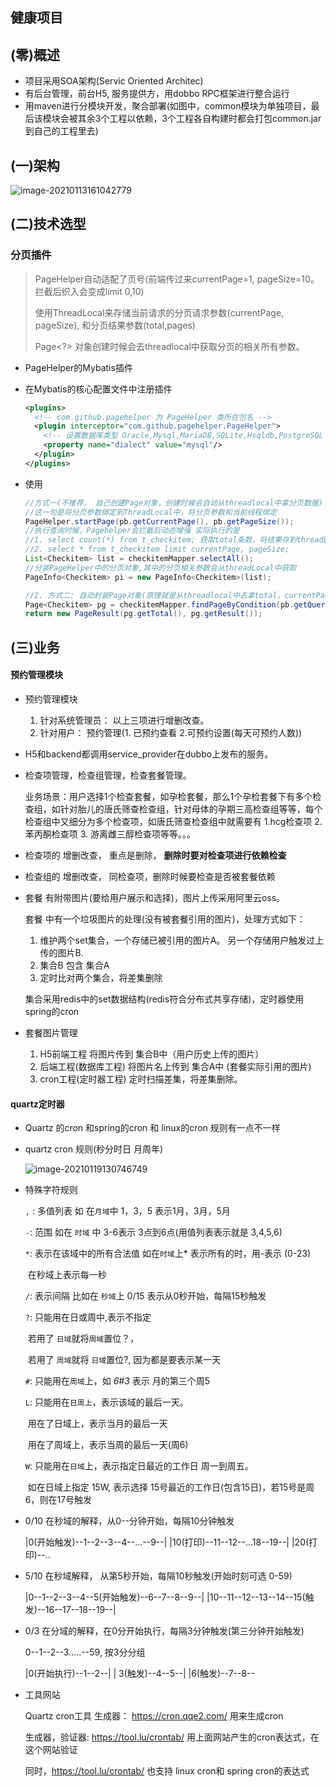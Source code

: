 ## 健康项目

## (零)概述

- 项目采用SOA架构(Servic Oriented Architec)
- 有后台管理，前台H5, 服务提供方，用dobbo RPC框架进行整合运行
- 用maven进行分模块开发，聚合部署(如图中，common模块为单独项目，最后该模块会被其余3个工程以依赖，3个工程各自构建时都会打包common.jar到自己的工程里去)

## (一)架构

![image-20210113161042779](https://tva1.sinaimg.cn/large/008eGmZEly1gmoly9o3lcj30zk0oeacg.jpg)



## (二)技术选型

### 分页插件

>PageHelper自动适配了页号(前端传过来currentPage=1, pageSize=10。拦截后织入会变成limit 0,10)
>
>使用ThreadLocal来存储当前请求的分页请求参数(currentPage, pageSize), 和分页结果参数(total,pages)
>
>Page<?> 对象创建时候会去threadlocal中获取分页的相关所有参数。

- PageHelper的Mybatis插件

- 在Mybatis的核心配置文件中注册插件

    ```xml
    <plugins>
      <!-- com.github.pagehelper 为 PageHelper 类所在包名 -->
      <plugin interceptor="com.github.pagehelper.PageHelper">
        <!-- 设置数据库类型 Oracle,Mysql,MariaDB,SQLite,Hsqldb,PostgreSQL 六种数据库-->
        <property name="dialect" value="mysql"/>
      </plugin>
    </plugins>
    ```

- 使用

    ```java
    //方式一(不推荐， 自己创建Page对象，创建时候会自动从threadlocal中拿分页数据)
    //这一句是将分页参数绑定到ThreadLocal中，将分页参数和当前线程绑定
    PageHelper.startPage(pb.getCurrentPage(), pb.getPageSize());
    //执行查询时候，Pagehelper会拦截后动态增强 实际执行的是
    //1. select count(*) from t_checkitem; 获取total条数，将结果存到threadLocal
    //2. select * from t_checkitem limit currentPage, pageSize;
    List<Checkitem> list = checkitemMapper.selectAll();
    //分装PageHelper中的分页对象,其中的分页相关参数会从threadLocal中获取
    PageInfo<Checkitem> pi = new PageInfo<Checkitem>(list);
    
    //2. 方式二: 自动封装Page对象(原理就是从threadlocal中去拿total，currentPage，pageSize值)
    Page<Checkitem> pg = checkitemMapper.findPageByCondition(pb.getQueryString());
    return new PageResult(pg.getTotal(), pg.getResult());
    ```

    



## (三)业务



#### 预约管理模块

- 预约管理模块

    1. 针对系统管理员： 以上三项进行增删改查。
    2. 针对用户： 预约管理(1. 已预约查看 2.可预约设置(每天可预约人数))

- H5和backend都调用service_provider在dubbo上发布的服务。

- 检查项管理，检查组管理，检查套餐管理。

    业务场景：用户选择1个检查套餐，如孕检套餐，那么1个孕检套餐下有多个检查组，如针对胎儿的唐氏筛查检查组，针对母体的孕期三高检查组等等，每个检查组中又细分为多个检查项，如唐氏筛查检查组中就需要有 1.hcg检查项 2. 苯丙酮检查项 3. 游离雌三醇检查项等等。。。

- 检查项的 增删改查， 重点是删除， **删除时要对检查项进行依赖检查**

- 检查组的 增删改查， 同检查项，删除时候要检查是否被套餐依赖

- 套餐 有附带图片(要给用户展示和选择)，图片上传采用阿里云oss。

    套餐 中有一个垃圾图片的处理(没有被套餐引用的图片)，处理方式如下：

    1. 维护两个set集合，一个存储已被引用的图片A。 另一个存储用户触发过上传的图片B.
    2. 集合B 包含 集合A
    3. 定时比对两个集合，将差集删除

    集合采用redis中的set数据结构(redis符合分布式共享存储)，定时器使用spring的cron

- 套餐图片管理

    1. H5前端工程 将图片传到 集合B中（用户历史上传的图片）
    2. 后端工程(数据库工程) 将图片名上传到 集合A中 (套餐实际引用的图片)
    3. cron工程(定时器工程) 定时扫描差集，将差集删除。

    

#### quartz定时器

- Quartz 的cron 和spring的cron 和 linux的cron 规则有一点不一样

- quartz cron 规则(秒分时日 月周年)

    ![image-20210119130746749](https://tva1.sinaimg.cn/large/008eGmZEly1gmsxapl34mj30qu0eg40c.jpg)

- 特殊字符规则

    `,` :  多值列表 如 在`月域`中 1，3，5 表示1月，3月，5月

    `-`:  范围 如在 `时域` 中 3-6表示 3点到6点(用值列表表示就是 3,4,5,6)

    `*`:   表示在该域中的所有合法值 如在`时域`上* 表示所有的时，用-表示 (0-23)

    ​		在秒域上表示每一秒

    `/`:  表示间隔  比如在 `秒域`上 0/15 表示从0秒开始，每隔15秒触发

    `?`:  只能用在日或周中,表示不指定

    ​		若用了 `日域`就将`周域`置位？， 

    ​		若用了 `周域`就将 `日域`置位?, 因为都是要表示某一天

    `#`: 只能用在`周域`上，如 *6#3* 表示 月的第三个周5

    `L`: 只能用在`日周上`，表示该域的最后一天。

    ​		用在了日域上，表示当月的最后一天

    ​		用在了周域上，表示当周的最后一天(周6)

    `W`: 只能用在`日域`上，表示指定日最近的工作日 周一到周五。

    ​       如在日域上指定 15W, 表示选择 15号最近的工作日(包含15日)，若15号是周6，则在17号触发

- 0/10 在秒域的解释，从0--分钟开始，每隔10分钟触发

    |0(开始触发)--1--2--3--4--...--9--| |10(打印)--11--12--...18--19--| |20(打印)--..

- 5/10 在秒域解释， 从第5秒开始，每隔10秒触发(开始时刻可选 0-59)

    |0--1--2--3--4--5(开始触发)--6--7--8--9--|  |10--11--12--13--14--15(触发)--16--17--18--19--|

- 0/3 在分域的解释，在0分开始执行，每隔3分钟触发(第三分钟开始触发)

    0--1--2--3.....--59, 按3分分组

    |0(开始执行)--1--2--|  | 3(触发)--4--5--| |6(触发)--7--8--

- 工具网站

    Quartz cron工具 生成器： https://cron.qqe2.com/ 用来生成cron

    生成器，验证器: https://tool.lu/crontab/  用上面网站产生的cron表达式，在这个网站验证

    同时，https://tool.lu/crontab/ 也支持 linux cron和 spring cron的表达式

